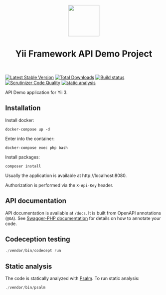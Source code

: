 <p align="center">
    <a href="https://github.com/yiisoft" target="_blank">
        <img src="https://yiisoft.github.io/docs/images/yii_logo.svg" height="100px">
    </a>
    <h1 align="center">Yii Framework API Demo Project</h1>
    <br>
</p>

[![Latest Stable Version](https://poser.pugx.org/yiisoft/demo-api/v/stable.png)](https://packagist.org/packages/yiisoft/demo-api)
[![Total Downloads](https://poser.pugx.org/yiisoft/demo-api/downloads.png)](https://packagist.org/packages/yiisoft/demo-api)
[![Build status](https://github.com/yiisoft/demo-api/workflows/build/badge.svg)](https://github.com/yiisoft/demo-api/actions?query=workflow%3Abuild)
[![Scrutinizer Code Quality](https://scrutinizer-ci.com/g/yiisoft/demo-api/badges/quality-score.png?b=master)](https://scrutinizer-ci.com/g/yiisoft/demo-api/?branch=master)
[![static analysis](https://github.com/yiisoft/demo-api/workflows/static%20analysis/badge.svg)](https://github.com/yiisoft/demo-api/actions?query=workflow%3A%22static+analysis%22)

API Demo application for Yii 3.

## Installation

Install docker:

```
docker-compose up -d
```

Enter into the container:

```
docker-compose exec php bash
```

Install packages:

```
composer install
```

Usually the application is available at http://localhost:8080.

Authorization is performed via the `X-Api-Key` header.

## API documentation

API documentation is available at `/docs`. It is built from OpenAPI annotations (`@OA`).
See [Swagger-PHP documentation](https://zircote.github.io/swagger-php/Getting-started.html#write-annotations) for details
on how to annotate your code.

## Codeception testing

```php
./vendor/bin/codecept run
```


## Static analysis

The code is statically analyzed with [Psalm](https://psalm.dev/). To run static analysis:

```php
./vendor/bin/psalm
```
